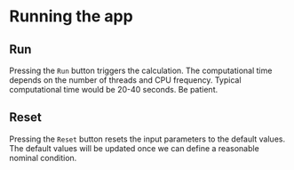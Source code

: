 # Running the app

## Run

Pressing the `Run` button triggers the calculation. The computational time depends on the number of threads and CPU frequency.
Typical computational time would be 20-40 seconds. Be patient.


## Reset

Pressing the `Reset` button resets the input parameters to the default values.
The default values will be updated once we can define a reasonable nominal condition.
